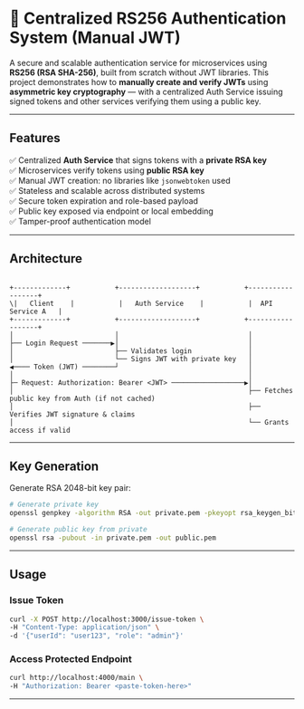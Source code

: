 # 🔐 Centralized RS256 Authentication System (Manual JWT)

A secure and scalable authentication service for microservices using **RS256 (RSA SHA-256)**, built from scratch without JWT libraries. This project demonstrates how to **manually create and verify JWTs** using **asymmetric key cryptography** — with a centralized Auth Service issuing signed tokens and other services verifying them using a public key.

---

## Features

✅ Centralized **Auth Service** that signs tokens with a **private RSA key**  
✅ Microservices verify tokens using **public RSA key**  
✅ Manual JWT creation: no libraries like `jsonwebtoken` used  
✅ Stateless and scalable across distributed systems  
✅ Secure token expiration and role-based payload  
✅ Public key exposed via endpoint or local embedding  
✅ Tamper-proof authentication model  

---

## Architecture

```

+-------------+           +-------------------+           +------------------+
\|   Client    |           |   Auth Service    |           |  API Service A   |
+-------------+           +-------------------+           +------------------+
│                         │                                │
├── Login Request ───────▶│                                │
│                         ├── Validates login              │
│                         └── Signs JWT with private key   │
◀──── Token (JWT) ────────┘                                │
│                                                          │
├─ Request: Authorization: Bearer <JWT> ──────────────────▶│
│                                                          ├── Fetches public key from Auth (if not cached)
│                                                          ├── Verifies JWT signature & claims
│                                                          └── Grants access if valid

````

---

## Key Generation

Generate RSA 2048-bit key pair:

```bash
# Generate private key
openssl genpkey -algorithm RSA -out private.pem -pkeyopt rsa_keygen_bits:2048

# Generate public key from private
openssl rsa -pubout -in private.pem -out public.pem

```

---

##  Usage


###  Issue Token

```bash
curl -X POST http://localhost:3000/issue-token \
-H "Content-Type: application/json" \
-d '{"userId": "user123", "role": "admin"}'
```

###  Access Protected Endpoint

```bash
curl http://localhost:4000/main \
-H "Authorization: Bearer <paste-token-here>"
```

---
